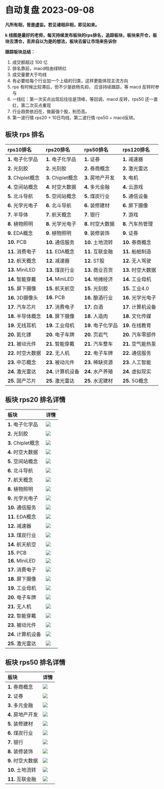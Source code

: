 # 自动复盘 2023-09-08

**凡所有相，皆是虚妄。若见诸相非相，即见如来。**

**k 线图是最好的老师，每天持续发布板块的rps排名，追踪板块，板块来开仓，板块去清仓，丢弃自以为是的想法，板块去留让市场来告诉你**
        
**跟踪板块总结：**
1. 成交额超过 100 亿
2. 排名靠前，macd柱由绿转红
3. 成交量要大于均线
4. 有必要给每个行业加一个上级的归类，这样更能体现主流方向
5. rps 有时候比较滞后，但不少是欲杨先抑， 应该持续跟踪，等 macd 反转时参与
6. 一线红：第一次买点出现后往往是顶峰，等回调，macd 反转，rps50 还一直红，第二次买点重现
7. 行业趋势依旧在，做最强个股，别恐高。
8. 第一波行情 rps20 + 10日均线，第二波行情 rps50 + macd反转。
        
## 板块 rps 排名
| rps10排名          | rps20排名          | rps50排名          | rps120排名         |
|:-------------------|:-------------------|:-------------------|:-------------------|
| **1.** 电子化学品  | **1.** 电子化学品  | **1.** 证券        | **1.** 减速器      |
| **2.** 光刻胶      | **2.** 光刻胶      | **2.** 券商概念    | **2.** 激光雷达    |
| **3.** Chiplet概念 | **3.** Chiplet概念 | **3.** 房地产开发  | **3.** 电机        |
| **4.** 空间站概念  | **4.** 时空大数据  | **4.** 多元金融    | **4.** 云游戏      |
| **5.** 北斗导航    | **5.** 空间站概念  | **5.** 煤炭行业    | **5.** 通信设备    |
| **6.** 光学光电子  | **6.** 北斗导航    | **6.** 装修建材    | **6.** 屏下摄像    |
| **7.** 半导体      | **7.** 航天概念    | **7.** 银行        | **7.** 游戏        |
| **8.** 植物照明    | **8.** 光学光电子  | **8.** 时空大数据  | **8.** 汽车热管理  |
| **9.** EDA概念     | **9.** 植物照明    | **9.** 装修装饰    | **9.** 证券        |
| **10.** PCB        | **10.** 通信服务   | **10.** 土地流转   | **10.** 券商概念   |
| **11.** 消费电子   | **11.** EDA概念    | **11.** 互联金融   | **11.** 船舶制造   |
| **12.** 航天概念   | **12.** 减速器     | **12.** ST股       | **12.** 无人驾驶   |
| **13.** MiniLED    | **13.** 煤炭行业   | **13.** 商业百货   | **13.** 时空大数据 |
| **14.** 智能穿戴   | **14.** MiniLED    | **14.** 地摊经济   | **14.** 工业母机   |
| **15.** 屏下摄像   | **15.** 航天航空   | **15.** 光刻胶     | **15.** 工业4.0    |
| **16.** 3D摄像头   | **16.** PCB        | **16.** 酿酒行业   | **16.** 光学光电子 |
| **17.** 汽车芯片   | **17.** 消费电子   | **17.** 白酒       | **17.** 计算机设备 |
| **18.** 半导体概念 | **18.** 屏下摄像   | **18.** 人造肉     | **18.** 文化传媒   |
| **19.** 无线耳机   | **19.** 工业母机   | **19.** 电子化学品 | **19.** 在线教育   |
| **20.** 氮化镓     | **20.** 电子车牌   | **20.** 页岩气     | **20.** 汽车零部件 |
| **21.** 被动元件   | **21.** 智能穿戴   | **21.** 汽车整车   | **21.** 空气能热泵 |
| **22.** 时空大数据 | **22.** 无人机     | **22.** 电子车牌   | **22.** 通信服务   |
| **23.** 中芯概念   | **23.** 被动元件   | **23.** 稀缺资源   | **23.** 人工智能   |
| **24.** 激光雷达   | **24.** 计算机设备 | **24.** 水产养殖   | **24.** 虚拟现实   |
| **25.** 国产芯片   | **25.** 激光雷达   | **25.** 水泥建材   | **25.** 5G概念     |
## 板块 rps20 排名详情
| 板块               | 详情                                                                                                |
|:-------------------|:----------------------------------------------------------------------------------------------------|
| **1.** 电子化学品  | ![](https://sykent-blog-image.oss-cn-beijing.aliyuncs.com/quant/image/2023/9/1694160333743-tmp.jpg) |
| **2.** 光刻胶      | ![](https://sykent-blog-image.oss-cn-beijing.aliyuncs.com/quant/image/2023/9/1694160335160-tmp.jpg) |
| **3.** Chiplet概念 | ![](https://sykent-blog-image.oss-cn-beijing.aliyuncs.com/quant/image/2023/9/1694160336222-tmp.jpg) |
| **4.** 时空大数据  | ![](https://sykent-blog-image.oss-cn-beijing.aliyuncs.com/quant/image/2023/9/1694160336989-tmp.jpg) |
| **5.** 空间站概念  | ![](https://sykent-blog-image.oss-cn-beijing.aliyuncs.com/quant/image/2023/9/1694160337956-tmp.jpg) |
| **6.** 北斗导航    | ![](https://sykent-blog-image.oss-cn-beijing.aliyuncs.com/quant/image/2023/9/1694160338988-tmp.jpg) |
| **7.** 航天概念    | ![](https://sykent-blog-image.oss-cn-beijing.aliyuncs.com/quant/image/2023/9/1694160339995-tmp.jpg) |
| **8.** 植物照明    | ![](https://sykent-blog-image.oss-cn-beijing.aliyuncs.com/quant/image/2023/9/1694160341120-tmp.jpg) |
| **9.** 光学光电子  | ![](https://sykent-blog-image.oss-cn-beijing.aliyuncs.com/quant/image/2023/9/1694160342186-tmp.jpg) |
| **10.** 通信服务   | ![](https://sykent-blog-image.oss-cn-beijing.aliyuncs.com/quant/image/2023/9/1694160343271-tmp.jpg) |
| **11.** EDA概念    | ![](https://sykent-blog-image.oss-cn-beijing.aliyuncs.com/quant/image/2023/9/1694160344208-tmp.jpg) |
| **12.** 减速器     | ![](https://sykent-blog-image.oss-cn-beijing.aliyuncs.com/quant/image/2023/9/1694160345286-tmp.jpg) |
| **13.** 煤炭行业   | ![](https://sykent-blog-image.oss-cn-beijing.aliyuncs.com/quant/image/2023/9/1694160346290-tmp.jpg) |
| **14.** 航天航空   | ![](https://sykent-blog-image.oss-cn-beijing.aliyuncs.com/quant/image/2023/9/1694160347370-tmp.jpg) |
| **15.** PCB        | ![](https://sykent-blog-image.oss-cn-beijing.aliyuncs.com/quant/image/2023/9/1694160348371-tmp.jpg) |
| **16.** MiniLED    | ![](https://sykent-blog-image.oss-cn-beijing.aliyuncs.com/quant/image/2023/9/1694160349438-tmp.jpg) |
| **17.** 消费电子   | ![](https://sykent-blog-image.oss-cn-beijing.aliyuncs.com/quant/image/2023/9/1694160350522-tmp.jpg) |
| **18.** 屏下摄像   | ![](https://sykent-blog-image.oss-cn-beijing.aliyuncs.com/quant/image/2023/9/1694160351505-tmp.jpg) |
| **19.** 工业母机   | ![](https://sykent-blog-image.oss-cn-beijing.aliyuncs.com/quant/image/2023/9/1694160352538-tmp.jpg) |
| **20.** 电子车牌   | ![](https://sykent-blog-image.oss-cn-beijing.aliyuncs.com/quant/image/2023/9/1694160353571-tmp.jpg) |
| **21.** 无人机     | ![](https://sykent-blog-image.oss-cn-beijing.aliyuncs.com/quant/image/2023/9/1694160354523-tmp.jpg) |
| **22.** 智能穿戴   | ![](https://sykent-blog-image.oss-cn-beijing.aliyuncs.com/quant/image/2023/9/1694160355506-tmp.jpg) |
| **23.** 被动元件   | ![](https://sykent-blog-image.oss-cn-beijing.aliyuncs.com/quant/image/2023/9/1694160356471-tmp.jpg) |
| **24.** 计算机设备 | ![](https://sykent-blog-image.oss-cn-beijing.aliyuncs.com/quant/image/2023/9/1694160357569-tmp.jpg) |
| **25.** 激光雷达   | ![](https://sykent-blog-image.oss-cn-beijing.aliyuncs.com/quant/image/2023/9/1694160358556-tmp.jpg) |
## 板块 rps50 排名详情
| 板块              | 详情                                                                                                |
|:------------------|:----------------------------------------------------------------------------------------------------|
| **1.** 券商概念   | ![](https://sykent-blog-image.oss-cn-beijing.aliyuncs.com/quant/image/2023/9/1694160359655-tmp.jpg) |
| **2.** 证券       | ![](https://sykent-blog-image.oss-cn-beijing.aliyuncs.com/quant/image/2023/9/1694160360638-tmp.jpg) |
| **3.** 多元金融   | ![](https://sykent-blog-image.oss-cn-beijing.aliyuncs.com/quant/image/2023/9/1694160361722-tmp.jpg) |
| **4.** 房地产开发 | ![](https://sykent-blog-image.oss-cn-beijing.aliyuncs.com/quant/image/2023/9/1694160362753-tmp.jpg) |
| **5.** 装修建材   | ![](https://sykent-blog-image.oss-cn-beijing.aliyuncs.com/quant/image/2023/9/1694160363839-tmp.jpg) |
| **6.** 煤炭行业   | ![](https://sykent-blog-image.oss-cn-beijing.aliyuncs.com/quant/image/2023/9/1694160364836-tmp.jpg) |
| **7.** 银行       | ![](https://sykent-blog-image.oss-cn-beijing.aliyuncs.com/quant/image/2023/9/1694160365854-tmp.jpg) |
| **8.** 装修装饰   | ![](https://sykent-blog-image.oss-cn-beijing.aliyuncs.com/quant/image/2023/9/1694160366887-tmp.jpg) |
| **9.** 时空大数据 | ![](https://sykent-blog-image.oss-cn-beijing.aliyuncs.com/quant/image/2023/9/1694160367571-tmp.jpg) |
| **10.** 土地流转  | ![](https://sykent-blog-image.oss-cn-beijing.aliyuncs.com/quant/image/2023/9/1694160368538-tmp.jpg) |
| **11.** 互联金融  | ![](https://sykent-blog-image.oss-cn-beijing.aliyuncs.com/quant/image/2023/9/1694160369527-tmp.jpg) |